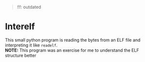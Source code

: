 > *!!!*: outdated

# Interelf
This small python program is reading the bytes from an ELF file and interpreting it like ```readelf```.<br />
**NOTE:** This program was an exercise for me to understand the ELF structure better 

